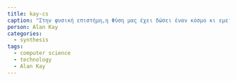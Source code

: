 ```yaml
---
title: kay-cs
caption: "Στην φυσική επιστήμη,η Φύση μας έχει δώσει έναν κόσμο κι εμείς απλά εξερευνούμε τους νόμους του.Στους υπολογιστές,φτιάχνουμε νόμους και δημιουργούμε έναν κόσμο."
person: Alan Kay
categories:
  - synthesis
tags:
  - computer science
  - technology
  - Alan Kay
---
```


